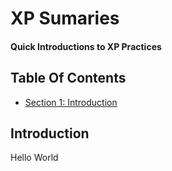 
<!-- GENERATED DOCUMENT! DO NOT EDIT! -->
# XP Sumaries #
#### Quick Introductions to XP Practices ####

## Table Of Contents ##

- [Section 1: Introduction](#user-content-introduction)

## Introduction ##

Hello World
    

<!-- GENERATED DOCUMENT! DO NOT EDIT! -->
    